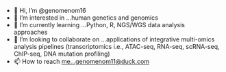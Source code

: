 - 👋 Hi, I’m @genomenom16
- 👀 I’m interested in ...human genetics and genomics
- 🌱 I’m currently learning ...Python, R, NGS/WGS data analysis approaches
- 💞️ I’m looking to collaborate on ...applications of integrative multi-omics analysis pipelines (transcriptomics i.e., ATAC-seq, RNA-seq, scRNA-seq, ChIP-seq, DNA mutation profiling)  
- 📫 How to reach me...genomenom11@duck.com
<!---
genomenom16/genomenom16 is a ✨ special ✨ repository because its `README.md` (this file) appears on your GitHub profile.
You can click the Preview link to take a look at your changes.
--->
